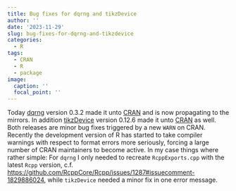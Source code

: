 ```yaml
---
title: Bug fixes for dqrng and tikzDevice
author: ''
date: '2023-11-29'
slug: bug-fixes-for-dqrng-and-tikzdevice
categories:
  - R
tags:
  - CRAN
  - R
  - package
image:
  caption: ''
  focal_point: ''
---
```


Today [dqrng](https://daqana.github.io/dqrng/) version 0.3.2 made it unto [CRAN](https://cran.r-project.org/package=dqrng) and is now propagating to the mirrors. In addition [tikzDevice](https://daqana.github.io/tikzDevice/) version 0.12.6 made it unto [CRAN](https://cran.r-project.org/package=tikzDevice) as well. Both releases are minor bug fixes triggered by a new `WARN` on CRAN. Recently the development version of R has started to take compiler warnings with respect to format errors more seriously, forcing a large number of CRAN maintainers to become active. In my case things where rather simple: For `dqrng` I only needed to recreate `RcppExports.cpp` with the latest `Rcpp` version, c.f. https://github.com/RcppCore/Rcpp/issues/1287#issuecomment-1829886024, while `tikzDevice` needed a minor fix in one error message.
